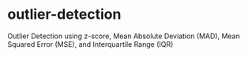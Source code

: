 # outlier-detection
Outlier Detection using z-score, Mean Absolute Deviation (MAD), Mean Squared Error (MSE), and Interquartile Range (IQR)
